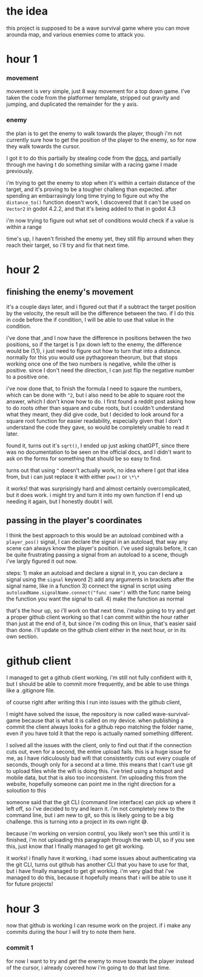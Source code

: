 # the idea
this project is supposed to be a wave survival game where you can move arounda map, and various enemies come to attack you.

# hour 1

### movement
movement is very simple, just 8 way movement for a top down game.
I've taken the code from the platformer template, stripped out gravity and jumping, and duplicated the remainder for the y axis.

### enemy
the plan is to get the enemy to walk towards the player, though i'm not currently sure how to get the position of the player to the enemy, so for now they walk towards the cursor.

I got it to do this partially by stealing code from the [docs](https://docs.godotengine.org/en/stable/tutorials/2d/2d_movement.html#rotation-movement-mouse), and partially through me having t do something similar with a racing game I made previously.

i'm trying to get the enemy to stop when it's within a certain distance of the target, and it's proving to be a tougher challeng than expected.
after spending an embarrasingly long time trying to figure out why the `distance_to()` function doesn't work, I discovered that it can't be used on `Vector2` in godot 4.2.2, and that it's being added to that in godot 4.3

i'm now trying to figure out what set of conditions would check if a value is within a range

time's up, I haven't finished the enemy yet, they still flip arround when they reach their target, so i'll try and fix that next time.

# hour 2

## finishing the enemy's movement
it's a couple days later, and i figured out that if a subtract the target position by the velocity, the result will be the difference between the two. if I do this in code before the if condition, I will be able to use that value in the condition.

i've done that ,and I now have the difference in positions between the two positions, so if the target is 1 px down left to the enemy, the difference would be (1,1), i just need to figure out how to turn that into a distance.
normally for this you would use pythagorean theorum, but that stops working once one of the two numbers is negative, while the other is positive. since I don't need the direction, I can just flip the negative number to a positive one.

i've now done that, to finish the formula I need to sqaure the numbers, which can be done with `^2`, but i also need to be able to square root the answer, which I don't know how to do.
I first found a reddit post asking how to do roots other than square and cube roots, but i couldn't understand what they meant, they did give code, but I decided to look around for a square root function for easier readability, especially given that I don't understand the code they gave, so would be completely unable to read it later.

found it, turns out it's `sqrt()`, I ended up just asking chatGPT, since there was no documentation to be seen on the official docs, and I didn't want to ask on the forms for something that should be so easy to find.

turns out that using `^` doesn't actually work, no idea where I got that idea from, but i can just replace it with either `pow()` or `\*\*`

it works! that was surprisingly hard and almost certainly overcomplicated, but it does work. i might try and turn it into my own function if I end up needing it again, but I honestly doubt I will.

## passing in the player's coordinates
I think the best approach to this would be an autoload combined with a `player_pos()` signal, I can declare the signal in an autoload, that way any scene can always know the player's position.
i've used signals before, it can be quite frustrating passing a signal from an autoload to a scene, though i've largly figured it out now.

steps:
	1) make an autoload and declare a signal in it, you can declare a signal using the `signal` keyword
	2) add any arguments in brackets after the signal name, like in a function
	3) connect the signal in script using `autoloadName.signalName.connect("func name")` with the func name being the function you want the signal to call.
	4) make the function as normal

that's the hour up, so i'll work on that next time. i'malso going to try and get a proper github client working so that I can commit within the hour rather than just at the end of it, but since i'm coding this on linux, that's easier said than done.
i'll update on the github client either in the next hour, or in its own section.

# github client
I managed to get a github client working, i'm still not fully confident with it, but I should be able to commit more frequently, and be able to use things like a .gitignore file.

of course right after writing this I run into issues with the github client,

I might have solved the issue, the repository is now called wave-survival-game because that is what it is called on my device. when publishing a commit the client always looks for a github repo matching the folder name, even if you have told it that the repo is actually named something different.

I solved all the issues with the client, only to find out that if the connection cuts out, even for a second, the entire upload fails.
this is a huge issue for me, as I have ridiculously bad wifi that consistently cuts out every couple of seconds, though only for a second at a time.
this means that I can't use git to upload files while the wifi is doing this. i've tried using a hotspot and mobile data, but that is also too inconsistent.
I'm uploading this from the website, hopefully someone can point me in the right direction for a soloution to this

someone said that the git CLI (command line interface) can pick up where it left off, so i've decided to try and learn it. i'm not completely new to the command line, but i am new to git, so this is likely going to be a big challenge. this is turning into a project in its own right 😅.

because i'm working on version control, you likely won't see this until it is finished, i'm not uploading this paragraph through the web UI, so if you see this, just know that I finally managed to get git working.

it works! i finally have it working, i had some issues about authenticating via the git CLI, turns out github has another CLI that you have to use for that, but i have finally managed to get git working. i'm very glad that i've managed to do this, because it hopefully means that i will be able to use it for future projects!


# hour 3

now that github is working I can resume work on the project. if i make any commits during the hour I will try to note them here.

### commit 1
for now I want to try and get the enemy to move towards the player instead of the cursor, i already covered how i'm going to do that last time.


